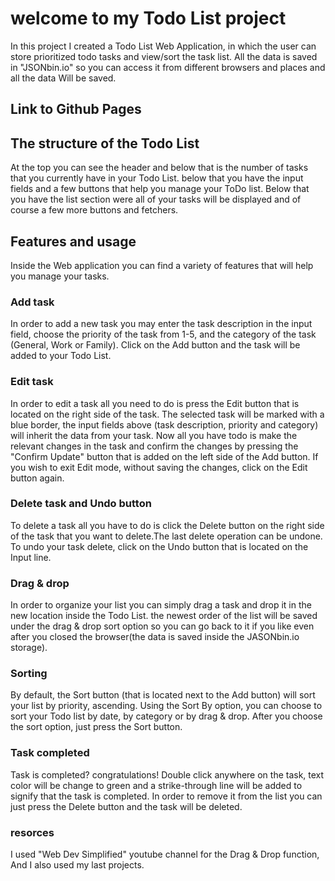 # welcome to my Todo List project
In this project I created a Todo List Web Application, in which the user can store prioritized todo tasks and view/sort the task list. All the data is saved in "JSONbin.io" so you can access it from different browsers and places and all the data Will be saved.

## Link to Github Pages

## The structure of the Todo List
At the top you can see the header and below that is the number of tasks that you currently have in your Todo List.
below that you have the input fields and a few buttons that help you manage your ToDo list.
Below that you have the list section were all of your tasks will be displayed and of course a few more buttons and fetchers.

## Features and usage
Inside the Web application you can find a variety of features that will help you manage your tasks.

### Add task
In order to add a new task you may enter the task description in the input field, choose the priority of the task from 1-5, and the category of the task (General, Work or Family).
Click on the Add button and the task will be added to your Todo List.

### Edit task
In order to edit a task all you need to do is press the Edit button that is located on the right side of the task. The selected task will be marked with a blue border, the input fields above (task description, priority and category) will inherit the data from your task. Now all you have todo is make the relevant changes in the task and confirm the changes by pressing the "Confirm Update" button that is added on the left side of the Add button.
If you wish to exit Edit mode, without saving the changes, click on the Edit button again.

### Delete task and Undo button
To delete a task all you have to do is click the Delete button on the right side of the task that you want to delete.The last delete operation can be undone. To undo your task delete, click on the Undo button that is located on the Input line.

### Drag & drop
In order to organize your list you can simply drag a task and drop it in the new location inside the Todo List.
the newest order of the list will be saved under the drag & drop sort option so you can go back to it if you like even after you closed the browser(the data is saved inside the JASONbin.io storage).

### Sorting
By default, the Sort button (that is located next to the Add button) will sort your list by priority, ascending. Using the Sort By option, you can choose to sort your Todo list by date, by category or by drag & drop. After you choose the sort option, just press the Sort button.

### Task completed
Task is completed? congratulations! Double click anywhere on the task, text color will be change to green and a strike-through line will be added to signify that the task is completed. In order to remove it from the list you can just press the Delete button and the task will be deleted.

### resorces
I used "Web Dev Simplified" youtube channel for the Drag & Drop function, And I also used my last projects. 
